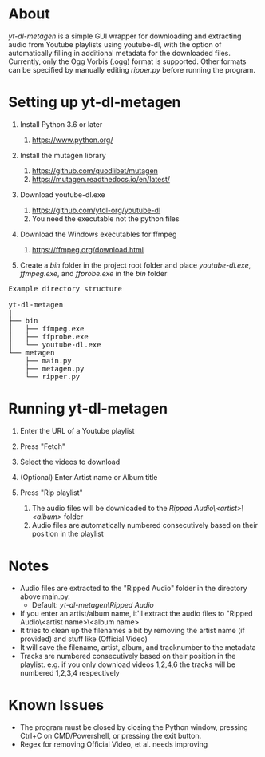 # About
*yt-dl-metagen* is a simple GUI wrapper for downloading and extracting audio from Youtube playlists using youtube-dl, with
the option of automatically filling in additional metadata for the downloaded files. Currently, only the Ogg Vorbis (.ogg)
format is supported. Other formats can be specified by manually editing *ripper.py* before running the program. 

# Setting up yt-dl-metagen

1. Install Python 3.6 or later
   1. https://www.python.org/

1. Install the mutagen library
   1. https://github.com/quodlibet/mutagen
   1. https://mutagen.readthedocs.io/en/latest/
    
1. Download youtube-dl.exe
   1. https://github.com/ytdl-org/youtube-dl
   1. You need the executable not the python files
    
1. Download the Windows executables for ffmpeg
   1. https://ffmpeg.org/download.html
    
1. Create a _bin_ folder in the project root folder and place _youtube-dl.exe_, _ffmpeg.exe_, and _ffprobe.exe_ in the _bin_ folder 
<pre>
Example directory structure

yt-dl-metagen
|
├── bin
│   ├── ffmpeg.exe
│   ├── ffprobe.exe
│   └── youtube-dl.exe
└── metagen
    ├── main.py
    ├── metagen.py
    └── ripper.py
</pre>

# Running yt-dl-metagen
1. Enter the URL of a Youtube playlist

1. Press "Fetch"

1. Select the videos to download

1. (Optional) Enter Artist name or Album title
   
1. Press "Rip playlist"
   1. The audio files will be downloaded to the _Ripped Audio\\\<artist>\\\<album>_ folder
   1. Audio files are automatically numbered consecutively based on their position in the playlist
   
# Notes

- Audio files are extracted to the "Ripped Audio" folder in the directory above main.py.
  - Default: _yt-dl-metagen\\Ripped Audio_
- If you enter an artist/album name, it'll extract the audio files to "Ripped Audio\\\<artist name>\\\<album name>
- It tries to clean up the filenames a bit by removing the artist name (if provided) and stuff like (Official Video)
- It will save the filename, artist, album, and tracknumber to the metadata
- Tracks are numbered consecutively based on their position in the playlist. e.g. if you only download videos 1,2,4,6 the tracks will be numbered 1,2,3,4 respectively

# Known Issues

- The program must be closed by closing the Python window, pressing Ctrl+C on CMD/Powershell, or pressing the exit button.
- Regex for removing Official Video, et al. needs improving